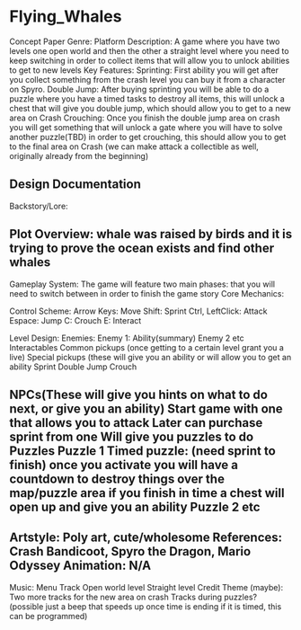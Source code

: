 # Flying_Whales
Concept Paper
Genre: Platform
Description: A game where you have two levels one open world and then the other a straight level where you need to keep switching in order to collect items that will allow you to unlock abilities to get to new levels
Key Features: 
Sprinting: 
First ability you will get after you collect something from the crash level you can buy it from a character on Spyro. 
Double Jump: 
After buying sprinting you will be able to do a puzzle where you have a timed tasks to destroy all items, this will unlock a chest that will give you double jump, which should allow you to get to a new area on Crash
Crouching:
Once you finish the double jump area on crash you will get something that will unlock a gate where you will have to solve another puzzle(TBD) in order to get crouching, this should allow you to get to the final area on Crash
(we can make attack a collectible as well, originally already from the beginning)

Design Documentation
--------------------------------------------------------------------------------------------------------
Backstory/Lore: 

Plot Overview: whale was raised by birds and it is trying to prove the ocean  exists and find other whales
--------------------------------------------------------------------------------------------------------
Gameplay System: The game will feature two main phases: that you will need to switch between in order to finish the game story
Core Mechanics: 

Control Scheme:
Arrow Keys: Move
Shift:  Sprint
Ctrl, LeftClick: Attack
Espace: Jump 
C: Crouch
E: Interact

Level Design: 
Enemies:
Enemy 1:
Ability(summary)
Enemy 2 etc
Interactables
Common pickups (once getting to a certain level grant you a live)
Special pickups (these will give you an ability or will allow you to get an ability
Sprint
Double Jump
Crouch


NPCs(These will give you hints on what to do next, or give you an ability)
Start game with one that allows you to attack
Later can purchase sprint from one
Will give you puzzles to do
Puzzles
Puzzle 1
Timed puzzle: (need sprint to finish) once you activate you will have a countdown to destroy things over the map/puzzle area if you finish in time a chest will open up and give you an ability
Puzzle 2
etc
---------------------------------------------------------------------------------------------------------
Artstyle: Poly art, cute/wholesome
References: Crash Bandicoot, Spyro the Dragon, Mario Odyssey
Animation: N/A
---------------------------------------------------------------------------------------------------------
Music: 
Menu Track
Open world level
Straight level
Credit Theme
(maybe):
Two more tracks for the new area on crash
Tracks during puzzles? (possible just a beep that speeds up once time is ending if it is timed, this can be programmed)
